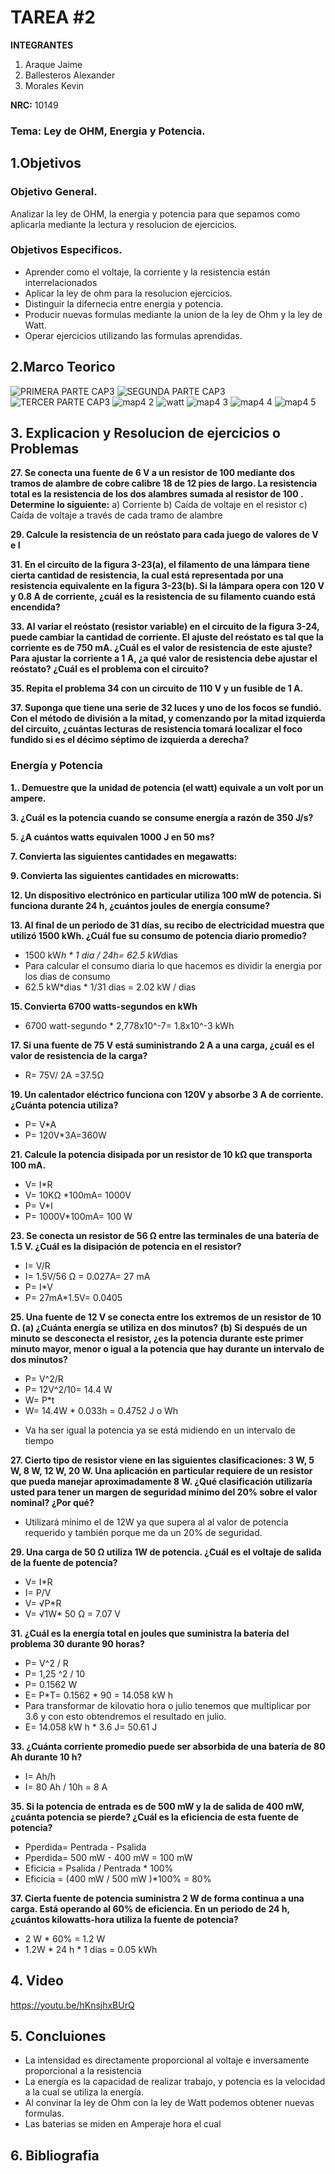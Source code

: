 # TAREA #2
**INTEGRANTES**
1. Araque Jaime
2. Ballesteros Alexander
3. Morales Kevin

**NRC:** 10149
### Tema:  Ley de OHM, Energia y Potencia.
## 1.Objetivos
### Objetivo General.
Analizar la ley de OHM, la energia y potencia para que sepamos como aplicarla mediante la lectura y resolucion de ejercicios.
### Objetivos Especificos.
- Aprender como  el voltaje, la corriente y la resistencia están interrelacionados
- Aplicar la ley de ohm para la resolucion ejercicios.
- Distinguir la difernecia entre energia y potencia.
- Producir nuevas formulas mediante la union de la ley de Ohm y la ley de Watt.
- Operar ejercicios utilizando las formulas aprendidas.
## 2.Marco Teorico

![PRIMERA PARTE CAP3](https://user-images.githubusercontent.com/93928146/141873585-a6485e17-3ec7-4a01-a01a-ec8a3541ab3e.PNG)
![SEGUNDA PARTE CAP3](https://user-images.githubusercontent.com/93928146/141873586-a7deffb1-65a0-4fc7-93c4-1afe5d5c95b7.PNG)
![TERCER PARTE CAP3](https://user-images.githubusercontent.com/93928146/141873591-19e98ea8-b510-4daa-bcd1-8a6ddc9050ba.PNG)
![map4 2](https://user-images.githubusercontent.com/93224166/141875858-b0a1f88f-1543-41d1-bad7-ac0a6a486298.png)
![watt](https://tallertronica.files.wordpress.com/2015/03/ohmslaw.png?w=764)
![map4 3](https://user-images.githubusercontent.com/93224166/141875851-b844323c-6ca0-4587-b9d6-99dcc2530add.png)
![map4 4](https://user-images.githubusercontent.com/93224166/141875854-99fa4f51-028d-40bc-bde7-f4057ef07a6f.png)
![map4 5](https://user-images.githubusercontent.com/93224166/141875855-23a43803-2d12-4610-8a70-6fdd6dd1bbc1.png)

## 3. Explicacion y Resolucion de ejercicios o Problemas

**27. Se conecta una fuente de 6 V a un resistor de 100 mediante dos tramos de alambre de cobre calibre 18 de 12 pies de largo. La resistencia total es la resistencia de los dos alambres sumada al resistor de 100 . Determine lo siguiente:** 
a) Corriente 
b) Caída de voltaje en el resistor 
c) Caída de voltaje a través de cada tramo de alambre

**29. Calcule la resistencia de un reóstato para cada juego de valores de V e I**

**31. En el circuito de la figura 3-23(a), el filamento de una lámpara tiene cierta cantidad de resistencia, la cual está representada por una resistencia equivalente en la figura 3-23(b). Si la lámpara opera con 120 V y 0.8 A de corriente, ¿cuál es la resistencia de su filamento cuando está encendida?**

**33. Al variar el reóstato (resistor variable) en el circuito de la figura 3-24, puede cambiar la cantidad de corriente. El ajuste del reóstato es tal que la corriente es de 750 mA. ¿Cuál es el valor de resistencia de este ajuste? Para ajustar la corriente a 1 A, ¿a qué valor de resistencia debe ajustar el reóstato? ¿Cuál es el problema con el circuito?**

**35. Repita el problema 34 con un circuito de 110 V y un fusible de 1 A.**

**37. Suponga que tiene una serie de 32 luces y uno de los focos se fundió. Con el método de división a la mitad, y comenzando por la mitad izquierda del circuito, ¿cuántas lecturas de resistencia tomará localizar el foco fundido si es el décimo séptimo de izquierda a derecha?**

### Energía y Potencia 
**1.. Demuestre que la unidad de potencia (el watt) equivale a un volt por un ampere.**

**3. ¿Cuál es la potencia cuando se consume energía a razón de 350 J/s?**

**5. ¿A cuántos watts equivalen 1000 J en 50 ms?**

**7. Convierta las siguientes cantidades en megawatts:**

**9. Convierta las siguientes cantidades en microwatts:** 

**12. Un dispositivo electrónico en particular utiliza 100 mW de potencia. Si funciona durante 24 h, ¿cuántos joules de energía consume?**

**13. Al final de un periodo de 31 días, su recibo de electricidad muestra que utilizó 1500 kWh. ¿Cuál fue su consumo de potencia diario promedio?**
* 1500 kW*h * 1 dia / 24h= 62.5 kW*dias
* Para calcular el consumo diaria lo que hacemos es dividir la energia por los dias de consumo
* 62.5 kW*dias * 1/31 dias = 2.02 kW / dias

**15. Convierta 6700 watts-segundos en kWh**

* 6700 watt-segundo * 2,778x10^-7= 1.8x10^-3 kWh

**17. Si una fuente de 75 V está suministrando 2 A a una carga, ¿cuál es el valor de resistencia de la carga?**

* R= 75V/ 2A =37.5Ω 

**19. Un calentador eléctrico funciona con 120V y absorbe 3 A de corriente. ¿Cuánta potencia utiliza?**
* P= V*A
* P= 120V*3A=360W

**21. Calcule la potencia disipada por un resistor de 10 kΩ que transporta 100 mA.**
* V= I*R
* V= 10KΩ *100mA= 1000V
* P= V*I
* P= 1000V*100mA= 100 W

**23. Se conecta un resistor de 56 Ω entre las terminales de una batería de 1.5 V. ¿Cuál es la disipación de potencia en el resistor?**
* I= V/R
* I= 1.5V/56 Ω = 0.027A= 27 mA
* P= I*V
* P= 27mA*1.5V= 0.0405

**25. Una fuente de 12 V se conecta entre los extremos de un resistor de 10 Ω. (a) ¿Cuánta energía se utiliza en dos minutos? (b) Si después de un minuto se desconecta el resistor, ¿es la potencia durante este primer minuto mayor, menor o igual a la potencia que hay durante un intervalo de dos minutos?**
* P= V^2/R
* P= 12V^2/10= 14.4 W
* W= P*t
* W= 14.4W * 0.033h = 0.4752 J o Wh
- Va ha ser igual la potencia ya se está midiendo en un intervalo de tiempo 

**27. Cierto tipo de resistor viene en las siguientes clasificaciones: 3 W, 5 W, 8 W, 12 W, 20 W. Una aplicación en particular requiere de un resistor que pueda manejar aproximadamente 8 W. ¿Qué clasificación utilizaría usted para tener un margen de seguridad mínimo del 20% sobre el valor nominal? ¿Por qué?**
* Utilizará mínimo el de 12W ya que supera al al valor de potencia requerido y también porque me da un 20% de seguridad.

**29. Una carga de 50 Ω utiliza 1W de potencia. ¿Cuál es el voltaje de salida de la fuente de potencia?**
* V= I*R
* I= P/V
* V= √P*R
* V= √1W* 50 Ω = 7.07 V


**31. ¿Cuál es la energía total en joules que suministra la batería del problema 30 durante 90 horas?**
* P= V^2 / R
* P= 1,25 ^2 / 10
* P= 0.1562 W
* E= P*T= 0.1562 * 90 = 14.058 kW h
* Para transformar de kilovatio hora o julio tenemos que multiplicar por 3.6 y con esto obtendremos el resultado en julio.
* E= 14.058 kW h * 3.6 J= 50.61 J

**33. ¿Cuánta corriente promedio puede ser absorbida de una batería de 80 Ah durante 10 h?**
* I= Ah/h
* I= 80 Ah / 10h = 8 A

**35. Si la potencia de entrada es de 500 mW y la de salida de 400 mW, ¿cuánta potencia se pierde? ¿Cuál es la eficiencia de esta fuente de potencia?**
* Pperdida= Pentrada - Psalida
* Pperdida= 500 mW - 400 mW = 100 mW
* Eficicia = Psalida /  Pentrada * 100%
* Eficicia = (400 mW / 500 mW )*100% = 80%


**37. Cierta fuente de potencia suministra 2 W de forma continua a una carga. Está operando al 60% de eficiencia. En un periodo de 24 h, ¿cuántos kilowatts-hora utiliza la fuente de potencia?** 
* 2 W * 60% = 1.2 W
* 1.2W * 24 h * 1 dias = 0.05 kWh


## 4. Video
https://youtu.be/hKnsjhxBUrQ

## 5. Concluiones
* La intensidad es directamente proporcional al voltaje e inversamente proporcional a la resistencia
* La energía es la capacidad de realizar trabajo, y potencia es la velocidad a la cual se utiliza la energía.
* Al convinar la ley de Ohm con la ley de Watt podemos obtener nuevas formulas.
* Las baterias se miden en Amperaje hora el cual 

## 6. Bibliografia






